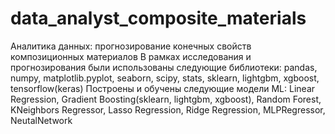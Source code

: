 # data_analyst_composite_materials
Аналитика данных:
прогнозирование конечных свойств композиционных материалов
В рамках исследования и прогнозирования были использованы следующие библиотеки:
pandas, numpy, matplotlib.pyplot, seaborn, scipy, stats, sklearn, lightgbm, xgboost, tensorflow(keras)
Построены и обучены следующие модели ML:
Linear Regression, Gradient Boosting(sklearn, lightgbm, xgboost), Random Forest, KNeighbors Regressor, Lasso Regression, Ridge Regression, MLPRegressor, NeutalNetwork


